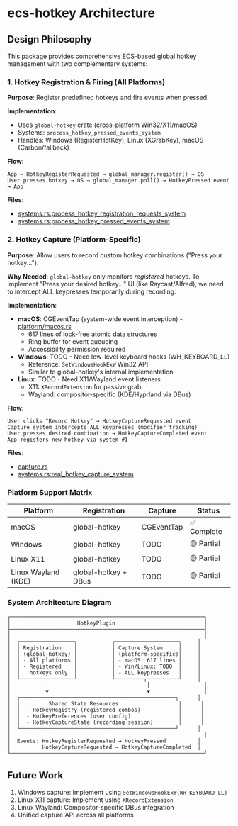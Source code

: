 # ecs-hotkey Architecture

## Design Philosophy

This package provides comprehensive ECS-based global hotkey management with two complementary systems:

### 1. Hotkey Registration & Firing (All Platforms)

**Purpose**: Register predefined hotkeys and fire events when pressed.

**Implementation**: 
- Uses `global-hotkey` crate (cross-platform Win32/X11/macOS)
- Systems: `process_hotkey_pressed_events_system`
- Handles: Windows (RegisterHotKey), Linux (XGrabKey), macOS (Carbon/fallback)

**Flow**:
```
App → HotkeyRegisterRequested → global_manager.register() → OS
User presses hotkey → OS → global_manager.poll() → HotkeyPressed event → App
```

**Files**:
- [systems.rs:process_hotkey_registration_requests_system](src/systems.rs#L135)
- [systems.rs:process_hotkey_pressed_events_system](src/systems.rs#L215)

### 2. Hotkey Capture (Platform-Specific)

**Purpose**: Allow users to record custom hotkey combinations ("Press your hotkey...").

**Why Needed**: `global-hotkey` only monitors *registered* hotkeys. To implement
"Press your desired hotkey..." UI (like Raycast/Alfred), we need to intercept
ALL keypresses temporarily during recording.

**Implementation**:
- **macOS**: CGEventTap (system-wide event interception) - [platform/macos.rs](src/platform/macos.rs)
  - 617 lines of lock-free atomic data structures
  - Ring buffer for event queueing
  - Accessibility permission required
- **Windows**: TODO - Need low-level keyboard hooks (WH_KEYBOARD_LL)
  - Reference: `SetWindowsHookExW` Win32 API
  - Similar to global-hotkey's internal implementation
- **Linux**: TODO - Need X11/Wayland event listeners
  - X11: `XRecordExtension` for passive grab
  - Wayland: compositor-specific (KDE/Hyprland via DBus)

**Flow**:
```
User clicks "Record Hotkey" → HotkeyCaptureRequested event
Capture system intercepts ALL keypresses (modifier tracking)
User presses desired combination → HotkeyCaptureCompleted event
App registers new hotkey via system #1
```

**Files**:
- [capture.rs](src/capture.rs)
- [systems.rs:real_hotkey_capture_system](src/systems.rs#L245)

### Platform Support Matrix

| Platform | Registration | Capture | Status |
|----------|-------------|---------|--------|
| macOS | global-hotkey | CGEventTap | ✅ Complete |
| Windows | global-hotkey | TODO | 🟡 Partial |
| Linux X11 | global-hotkey | TODO | 🟡 Partial |
| Linux Wayland (KDE) | global-hotkey + DBus | TODO | 🟡 Partial |

### System Architecture Diagram

```
┌─────────────────────────────────────────────────────────────┐
│                     HotkeyPlugin                            │
├─────────────────────────────────────────────────────────────┤
│                                                             │
│  ┌─────────────────┐           ┌────────────────────┐     │
│  │ Registration    │           │ Capture System     │     │
│  │ (global-hotkey) │           │ (platform-specific)│     │
│  │ - All platforms │           │ - macOS: 617 lines │     │
│  │ - Registered    │           │ - Win/Linux: TODO  │     │
│  │   hotkeys only  │           │ - ALL keypresses   │     │
│  └────────┬────────┘           └─────────┬──────────┘     │
│           │                               │                 │
│           ▼                               ▼                 │
│  ┌─────────────────────────────────────────────────┐      │
│  │         Shared State Resources                   │      │
│  │  - HotkeyRegistry (registered combos)            │      │
│  │  - HotkeyPreferences (user config)               │      │
│  │  - HotkeyCaptureState (recording session)        │      │
│  └─────────────────────────────────────────────────┘      │
│                                                             │
│  Events: HotkeyRegisterRequested → HotkeyPressed          │
│          HotkeyCaptureRequested → HotkeyCaptureCompleted  │
└─────────────────────────────────────────────────────────────┘
```

## Future Work

1. Windows capture: Implement using `SetWindowsHookExW(WH_KEYBOARD_LL)`
2. Linux X11 capture: Implement using `XRecordExtension`
3. Linux Wayland: Compositor-specific DBus integration
4. Unified capture API across all platforms
